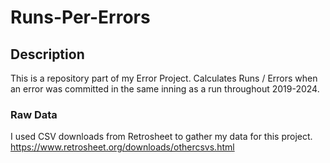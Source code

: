 # Runs-Per-Errors

## Description
This is a repository part of my Error Project. Calculates Runs / Errors when an error was committed in the same inning as a run throughout 2019-2024.

### Raw Data 
I used CSV downloads from Retrosheet to gather my data for this project.
https://www.retrosheet.org/downloads/othercsvs.html

